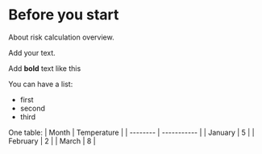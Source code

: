 Before you start
=======================

About risk calculation overview.

Add your text.

Add **bold** text like this

You can have a list:
- first
- second
- third

One table:
| Month    | Temperature |
| -------- | ----------- |
| January  | 5           |
| February | 2           |
| March    | 8           |
